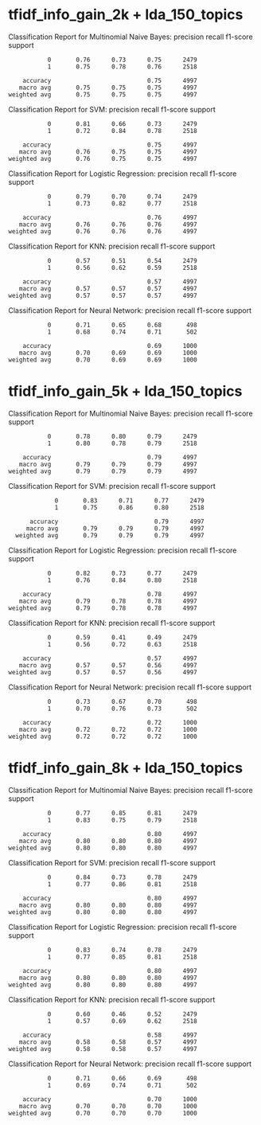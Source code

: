 # tfidf_info_gain_2k + lda_150_topics

Classification Report for Multinomial Naive Bayes:
                  precision    recall  f1-score   support
    
               0       0.76      0.73      0.75      2479
               1       0.75      0.78      0.76      2518
    
        accuracy                           0.75      4997
       macro avg       0.75      0.75      0.75      4997
    weighted avg       0.75      0.75      0.75      4997

Classification Report for SVM:
                  precision    recall  f1-score   support
    
               0       0.81      0.66      0.73      2479
               1       0.72      0.84      0.78      2518
    
        accuracy                           0.75      4997
       macro avg       0.76      0.75      0.75      4997
    weighted avg       0.76      0.75      0.75      4997

Classification Report for Logistic Regression:
                  precision    recall  f1-score   support
    
               0       0.79      0.70      0.74      2479
               1       0.73      0.82      0.77      2518
    
        accuracy                           0.76      4997
       macro avg       0.76      0.76      0.76      4997
    weighted avg       0.76      0.76      0.76      4997

Classification Report for KNN:
                  precision    recall  f1-score   support
    
               0       0.57      0.51      0.54      2479
               1       0.56      0.62      0.59      2518
    
        accuracy                           0.57      4997
       macro avg       0.57      0.57      0.57      4997
    weighted avg       0.57      0.57      0.57      4997

Classification Report for Neural Network:
                  precision    recall  f1-score   support
    
               0       0.71      0.65      0.68       498
               1       0.68      0.74      0.71       502
    
        accuracy                           0.69      1000
       macro avg       0.70      0.69      0.69      1000
    weighted avg       0.70      0.69      0.69      1000





# tfidf_info_gain_5k + lda_150_topics

Classification Report for Multinomial Naive Bayes:
                  precision    recall  f1-score   support
    
               0       0.78      0.80      0.79      2479
               1       0.80      0.78      0.79      2518
    
        accuracy                           0.79      4997
       macro avg       0.79      0.79      0.79      4997
    weighted avg       0.79      0.79      0.79      4997

Classification Report for SVM:
                    precision    recall  f1-score   support
      
                 0       0.83      0.71      0.77      2479
                 1       0.75      0.86      0.80      2518
      
          accuracy                           0.79      4997
         macro avg       0.79      0.79      0.79      4997
      weighted avg       0.79      0.79      0.79      4997

Classification Report for Logistic Regression:
                  precision    recall  f1-score   support
    
               0       0.82      0.73      0.77      2479
               1       0.76      0.84      0.80      2518
    
        accuracy                           0.78      4997
       macro avg       0.79      0.78      0.78      4997
    weighted avg       0.79      0.78      0.78      4997

Classification Report for KNN:
                  precision    recall  f1-score   support
    
               0       0.59      0.41      0.49      2479
               1       0.56      0.72      0.63      2518
    
        accuracy                           0.57      4997
       macro avg       0.57      0.57      0.56      4997
    weighted avg       0.57      0.57      0.56      4997

Classification Report for Neural Network:
                  precision    recall  f1-score   support
    
               0       0.73      0.67      0.70       498
               1       0.70      0.76      0.73       502
    
        accuracy                           0.72      1000
       macro avg       0.72      0.72      0.72      1000
    weighted avg       0.72      0.72      0.72      1000






# tfidf_info_gain_8k + lda_150_topics

Classification Report for Multinomial Naive Bayes:
                  precision    recall  f1-score   support
    
               0       0.77      0.85      0.81      2479
               1       0.83      0.75      0.79      2518
    
        accuracy                           0.80      4997
       macro avg       0.80      0.80      0.80      4997
    weighted avg       0.80      0.80      0.80      4997

Classification Report for SVM:
                  precision    recall  f1-score   support
    
               0       0.84      0.73      0.78      2479
               1       0.77      0.86      0.81      2518
    
        accuracy                           0.80      4997
       macro avg       0.80      0.80      0.80      4997
    weighted avg       0.80      0.80      0.80      4997

Classification Report for Logistic Regression:
                  precision    recall  f1-score   support
    
               0       0.83      0.74      0.78      2479
               1       0.77      0.85      0.81      2518
    
        accuracy                           0.80      4997
       macro avg       0.80      0.80      0.80      4997
    weighted avg       0.80      0.80      0.80      4997

Classification Report for KNN:
                  precision    recall  f1-score   support
    
               0       0.60      0.46      0.52      2479
               1       0.57      0.69      0.62      2518
    
        accuracy                           0.58      4997
       macro avg       0.58      0.58      0.57      4997
    weighted avg       0.58      0.58      0.57      4997

Classification Report for Neural Network:
                  precision    recall  f1-score   support
    
               0       0.71      0.66      0.69       498
               1       0.69      0.74      0.71       502
    
        accuracy                           0.70      1000
       macro avg       0.70      0.70      0.70      1000
    weighted avg       0.70      0.70      0.70      1000






